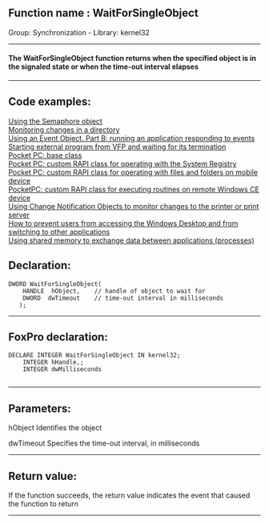 
## Function name : WaitForSingleObject
Group: Synchronization - Library: kernel32    
***  


#### The WaitForSingleObject function returns when the specified object is in the signaled state or when the time-out interval elapses
***  


## Code examples:
[Using the Semaphore object](../../samples/sample_008.md)  
[Monitoring changes in a directory](../../samples/sample_117.md)  
[Using an Event Object. Part B: running an application responding to events](../../samples/sample_149.md)  
[Starting external program from VFP and waiting for its termination](../../samples/sample_377.md)  
[Pocket PC: base class](../../samples/sample_440.md)  
[Pocket PC: custom RAPI class for operating with the System Registry](../../samples/sample_441.md)  
[Pocket PC: custom RAPI class for operating with files and folders on mobile device](../../samples/sample_448.md)  
[PocketPC: custom RAPI class for executing routines on remote Windows CE device](../../samples/sample_466.md)  
[Using Change Notification Objects to monitor changes to the printer or print server](../../samples/sample_485.md)  
[How to prevent users from accessing the Windows Desktop and from switching to other applications](../../samples/sample_492.md)  
[Using shared memory to exchange data between applications (processes)](../../samples/sample_498.md)  

## Declaration:
```foxpro  
DWORD WaitForSingleObject(
    HANDLE  hObject,	// handle of object to wait for
    DWORD  dwTimeout 	// time-out interval in milliseconds
   );  
```  
***  


## FoxPro declaration:
```foxpro  
DECLARE INTEGER WaitForSingleObject IN kernel32;
	INTEGER hHandle,;
	INTEGER dwMilliseconds
  
```  
***  


## Parameters:
hObject
Identifies the object

dwTimeout
Specifies the time-out interval, in milliseconds  
***  


## Return value:
If the function succeeds, the return value indicates the event that caused the function to return  
***  

